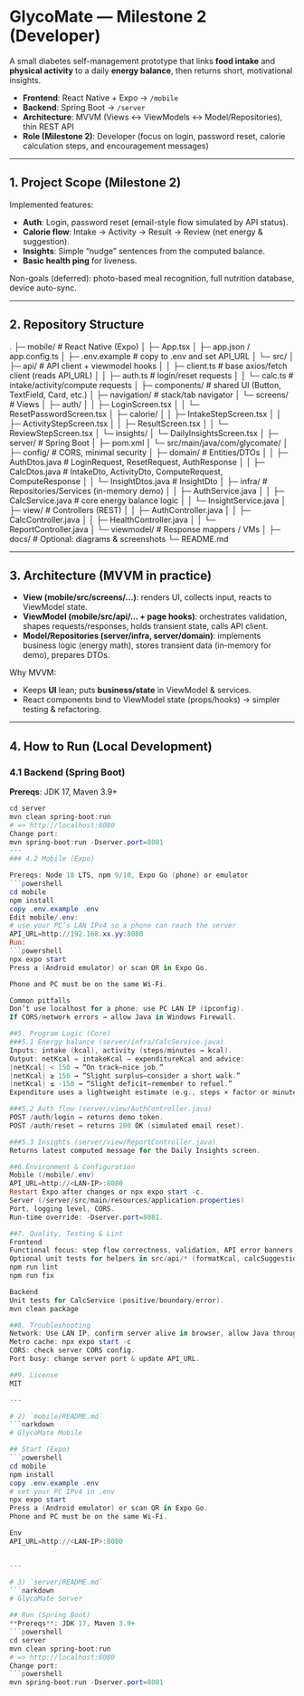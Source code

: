 # GlycoMate — Milestone 2 (Developer)

A small diabetes self-management prototype that links **food intake** and **physical activity** to a daily **energy balance**, then returns short, motivational insights.

- **Frontend**: React Native + Expo → `/mobile`
- **Backend**: Spring Boot → `/server`
- **Architecture**: MVVM (Views ↔ ViewModels ↔ Model/Repositories), thin REST API
- **Role (Milestone 2)**: Developer (focus on login, password reset, calorie calculation steps, and encouragement messages)

---

## 1. Project Scope (Milestone 2)

Implemented features:
- **Auth**: Login, password reset (email-style flow simulated by API status).
- **Calorie flow**: Intake → Activity → Result → Review (net energy & suggestion).
- **Insights**: Simple “nudge” sentences from the computed balance.
- **Basic health ping** for liveness.

Non-goals (deferred): photo-based meal recognition, full nutrition database, device auto-sync.

---

## 2. Repository Structure
.
├─ mobile/ # React Native (Expo)
│ ├─ App.tsx
│ ├─ app.json / app.config.ts
│ ├─ .env.example # copy to .env and set API_URL
│ └─ src/
│ ├─ api/ # API client + viewmodel hooks
│ │ ├─ client.ts # base axios/fetch client (reads API_URL)
│ │ ├─ auth.ts # login/reset requests
│ │ └─ calc.ts # intake/activity/compute requests
│ ├─ components/ # shared UI (Button, TextField, Card, etc.)
│ ├─ navigation/ # stack/tab navigator
│ └─ screens/ # Views
│ ├─ auth/
│ │ ├─ LoginScreen.tsx
│ │ └─ ResetPasswordScreen.tsx
│ ├─ calorie/
│ │ ├─ IntakeStepScreen.tsx
│ │ ├─ ActivityStepScreen.tsx
│ │ ├─ ResultScreen.tsx
│ │ └─ ReviewStepScreen.tsx
│ └─ insights/
│ └─ DailyInsightsScreen.tsx
│
├─ server/ # Spring Boot
│ ├─ pom.xml
│ └─ src/main/java/com/glycomate/
│ ├─ config/ # CORS, minimal security
│ ├─ domain/ # Entities/DTOs
│ │ ├─ AuthDtos.java # LoginRequest, ResetRequest, AuthResponse
│ │ ├─ CalcDtos.java # IntakeDto, ActivityDto, ComputeRequest, ComputeResponse
│ │ └─ InsightDtos.java # InsightDto
│ ├─ infra/ # Repositories/Services (in-memory demo)
│ │ ├─ AuthService.java
│ │ ├─ CalcService.java # core energy balance logic
│ │ └─ InsightService.java
│ ├─ view/ # Controllers (REST)
│ │ ├─ AuthController.java
│ │ ├─ CalcController.java
│ │ ├─ HealthController.java
│ │ └─ ReportController.java
│ └─ viewmodel/ # Response mappers / VMs
│
├─ docs/ # Optional: diagrams & screenshots
└─ README.md


---

## 3. Architecture (MVVM in practice)

- **View (mobile/src/screens/…)**: renders UI, collects input, reacts to ViewModel state.  
- **ViewModel (mobile/src/api/… + page hooks)**: orchestrates validation, shapes requests/responses, holds transient state, calls API client.  
- **Model/Repositories (server/infra, server/domain)**: implements business logic (energy math), stores transient data (in-memory for demo), prepares DTOs.

Why MVVM:
- Keeps **UI** lean; puts **business/state** in ViewModel & services.
- React components bind to ViewModel state (props/hooks) → simpler testing & refactoring.

---

## 4. How to Run (Local Development)

### 4.1 Backend (Spring Boot)
**Prereqs**: JDK 17, Maven 3.9+
```powershell
cd server
mvn clean spring-boot:run
# => http://localhost:8080
Change port:
mvn spring-boot:run -Dserver.port=8081
---
### 4.2 Mobile (Expo)

Prereqs: Node 18 LTS, npm 9/10, Expo Go (phone) or emulator
```powershell
cd mobile
npm install
copy .env.example .env
Edit mobile/.env:
# use your PC’s LAN IPv4 so a phone can reach the server
API_URL=http://192.168.xx.yy:8080
Run:
```powershell
npx expo start
Press a (Android emulator) or scan QR in Expo Go.

Phone and PC must be on the same Wi-Fi.

Common pitfalls
Don’t use localhost for a phone; use PC LAN IP (ipconfig).
If CORS/network errors → allow Java in Windows Firewall.

##5. Program Logic (Core)
###5.1 Energy balance (server/infra/CalcService.java)
Inputs: intake (kcal), activity (steps/minutes → kcal).
Output: netKcal = intakeKcal – expenditureKcal and advice:
|netKcal| < 150 → “On track—nice job.”
|netKcal| ≥ 150 → “Slight surplus—consider a short walk.”
|netKcal| ≤ -150 → “Slight deficit—remember to refuel.”
Expenditure uses a lightweight estimate (e.g., steps × factor or minutes × MET × weight). For demo, weight/MET are constants.

###5.2 Auth flow (server/view/AuthController.java)
POST /auth/login → returns demo token.
POST /auth/reset → returns 200 OK (simulated email reset).

###5.3 Insights (server/view/ReportController.java)
Returns latest computed message for the Daily Insights screen.

##6.Environment & Configuration
Mobile (/mobile/.env)
API_URL=http://<LAN-IP>:8080
Restart Expo after changes or npx expo start -c.
Server (/server/src/main/resources/application.properties)
Port, logging level, CORS.
Run-time override: -Dserver.port=8081.

##7. Quality, Testing & Lint
Frontend
Functional focus: step flow correctness, validation, API error banners.
Optional unit tests for helpers in src/api/* (formatKcal, calcSuggestion).
npm run lint
npm run fix

Backend
Unit tests for CalcService (positive/boundary/error).
mvn clean package

##8. Troubleshooting
Network: Use LAN IP, confirm server alive in browser, allow Java through firewall.
Metro cache: npx expo start -c
CORS: check server CORS config.
Port busy: change server port & update API_URL.

##9. License
MIT

---

# 2) `mobile/README.md`
```markdown
# GlycoMate Mobile

## Start (Expo)
```powershell
cd mobile
npm install
copy .env.example .env
# set your PC IPv4 in .env
npx expo start
Press a (Android emulator) or scan QR in Expo Go.
Phone and PC must be on the same Wi-Fi.

Env
API_URL=http://<LAN-IP>:8080


---

# 3) `server/README.md`
```markdown
# GlycoMate Server

## Run (Spring Boot)
**Prereqs**: JDK 17, Maven 3.9+
```powershell
cd server
mvn clean spring-boot:run
# => http://localhost:8080
Change port:
```powershell  
mvn spring-boot:run -Dserver.port=8081

